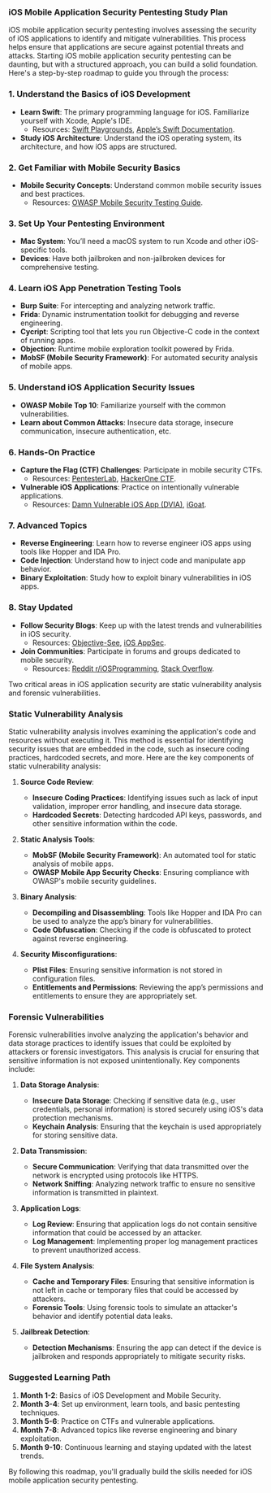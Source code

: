 ### iOS Mobile Application Security Pentesting Study Plan<br>

iOS mobile application security pentesting involves assessing the security of iOS applications to identify and mitigate vulnerabilities. This process helps ensure that applications are secure against potential threats and attacks. Starting iOS mobile application security pentesting can be daunting, but with a structured approach, you can build a solid foundation.  Here's a step-by-step roadmap to guide you through the process:

### 1. **Understand the Basics of iOS Development**
   - **Learn Swift**: The primary programming language for iOS. Familiarize yourself with Xcode, Apple's IDE.
     - Resources: [Swift Playgrounds](https://www.apple.com/swift/playgrounds/), [Apple’s Swift Documentation](https://developer.apple.com/documentation/swift/).
   - **Study iOS Architecture**: Understand the iOS operating system, its architecture, and how iOS apps are structured.

### 2. **Get Familiar with Mobile Security Basics**
   - **Mobile Security Concepts**: Understand common mobile security issues and best practices.
     - Resources: [OWASP Mobile Security Testing Guide](https://owasp.org/www-project-mobile-security-testing-guide/).

### 3. **Set Up Your Pentesting Environment**
   - **Mac System**: You’ll need a macOS system to run Xcode and other iOS-specific tools.
   - **Devices**: Have both jailbroken and non-jailbroken devices for comprehensive testing.

### 4. **Learn iOS App Penetration Testing Tools**
   - **Burp Suite**: For intercepting and analyzing network traffic.
   - **Frida**: Dynamic instrumentation toolkit for debugging and reverse engineering.
   - **Cycript**: Scripting tool that lets you run Objective-C code in the context of running apps.
   - **Objection**: Runtime mobile exploration toolkit powered by Frida.
   - **MobSF (Mobile Security Framework)**: For automated security analysis of mobile apps.

### 5. **Understand iOS Application Security Issues**
   - **OWASP Mobile Top 10**: Familiarize yourself with the common vulnerabilities.
   - **Learn about Common Attacks**: Insecure data storage, insecure communication, insecure authentication, etc.

### 6. **Hands-On Practice**
   - **Capture the Flag (CTF) Challenges**: Participate in mobile security CTFs.
     - Resources: [PentesterLab](https://pentesterlab.com/), [HackerOne CTF](https://www.hackerone.com/ctf).
   - **Vulnerable iOS Applications**: Practice on intentionally vulnerable applications.
     - Resources: [Damn Vulnerable iOS App (DVIA)](http://damnvulnerableiosapp.com/), [iGoat](https://github.com/OWASP/iGoat).

### 7. **Advanced Topics**
   - **Reverse Engineering**: Learn how to reverse engineer iOS apps using tools like Hopper and IDA Pro.
   - **Code Injection**: Understand how to inject code and manipulate app behavior.
   - **Binary Exploitation**: Study how to exploit binary vulnerabilities in iOS apps.

### 8. **Stay Updated**
   - **Follow Security Blogs**: Keep up with the latest trends and vulnerabilities in iOS security.
     - Resources: [Objective-See](https://objective-see.com/blog.html), [iOS AppSec](https://iosappsec.com/).
   - **Join Communities**: Participate in forums and groups dedicated to mobile security.
     - Resources: [Reddit r/iOSProgramming](https://www.reddit.com/r/iOSProgramming/), [Stack Overflow](https://stackoverflow.com/).

Two critical areas in iOS application security are static vulnerability analysis and forensic vulnerabilities.

### Static Vulnerability Analysis

Static vulnerability analysis involves examining the application's code and resources without executing it. This method is essential for identifying security issues that are embedded in the code, such as insecure coding practices, hardcoded secrets, and more. Here are the key components of static vulnerability analysis:

1. **Source Code Review**:
   - **Insecure Coding Practices**: Identifying issues such as lack of input validation, improper error handling, and insecure data storage.
   - **Hardcoded Secrets**: Detecting hardcoded API keys, passwords, and other sensitive information within the code.

2. **Static Analysis Tools**:
   - **MobSF (Mobile Security Framework)**: An automated tool for static analysis of mobile apps.
   - **OWASP Mobile App Security Checks**: Ensuring compliance with OWASP's mobile security guidelines.

3. **Binary Analysis**:
   - **Decompiling and Disassembling**: Tools like Hopper and IDA Pro can be used to analyze the app’s binary for vulnerabilities.
   - **Code Obfuscation**: Checking if the code is obfuscated to protect against reverse engineering.

4. **Security Misconfigurations**:
   - **Plist Files**: Ensuring sensitive information is not stored in configuration files.
   - **Entitlements and Permissions**: Reviewing the app’s permissions and entitlements to ensure they are appropriately set.

### Forensic Vulnerabilities

Forensic vulnerabilities involve analyzing the application's behavior and data storage practices to identify issues that could be exploited by attackers or forensic investigators. This analysis is crucial for ensuring that sensitive information is not exposed unintentionally. Key components include:

1. **Data Storage Analysis**:
   - **Insecure Data Storage**: Checking if sensitive data (e.g., user credentials, personal information) is stored securely using iOS's data protection mechanisms.
   - **Keychain Analysis**: Ensuring that the keychain is used appropriately for storing sensitive data.

2. **Data Transmission**:
   - **Secure Communication**: Verifying that data transmitted over the network is encrypted using protocols like HTTPS.
   - **Network Sniffing**: Analyzing network traffic to ensure no sensitive information is transmitted in plaintext.

3. **Application Logs**:
   - **Log Review**: Ensuring that application logs do not contain sensitive information that could be accessed by an attacker.
   - **Log Management**: Implementing proper log management practices to prevent unauthorized access.

4. **File System Analysis**:
   - **Cache and Temporary Files**: Ensuring that sensitive information is not left in cache or temporary files that could be accessed by attackers.
   - **Forensic Tools**: Using forensic tools to simulate an attacker's behavior and identify potential data leaks.

5. **Jailbreak Detection**:
   - **Detection Mechanisms**: Ensuring the app can detect if the device is jailbroken and responds appropriately to mitigate security risks.


### Suggested Learning Path
1. **Month 1-2**: Basics of iOS Development and Mobile Security.
2. **Month 3-4**: Set up environment, learn tools, and basic pentesting techniques.
3. **Month 5-6**: Practice on CTFs and vulnerable applications.
4. **Month 7-8**: Advanced topics like reverse engineering and binary exploitation.
5. **Month 9-10**: Continuous learning and staying updated with the latest trends.

By following this roadmap, you'll gradually build the skills needed for iOS mobile application security pentesting.

